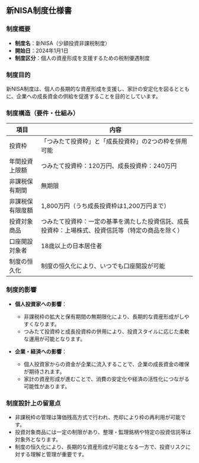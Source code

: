 ## 新NISA制度仕様書

### 制度概要

- **制度名**：新NISA（少額投資非課税制度）
- **開始日**：2024年1月1日
- **制度区分**：個人の資産形成を支援するための税制優遇制度

### 制度目的

新NISA制度は、個人の長期的な資産形成を支援し、家計の安定化を図るとともに、企業への成長資金の供給を促進することを目的としています。

### 制度構造（要件・仕組み）

| 項目 | 内容 |
|------|------|
| 投資枠 | 「つみたて投資枠」と「成長投資枠」の2つの枠を併用可能 |
| 年間投資上限額 | つみたて投資枠：120万円、成長投資枠：240万円 |
| 非課税保有期間 | 無期限 |
| 非課税保有限度額 | 1,800万円（うち成長投資枠は1,200万円まで） |
| 投資対象商品 | つみたて投資枠：一定の基準を満たした投資信託、成長投資枠：上場株式、投資信託等（特定の商品を除く） |
| 口座開設対象者 | 18歳以上の日本居住者 |
| 制度の恒久化 | 制度の恒久化により、いつでも口座開設が可能 |

### 制度的影響

- **個人投資家への影響**：
  - 非課税枠の拡大と保有期間の無期限化により、長期的な資産形成がしやすくなります。
  - つみたて投資枠と成長投資枠の併用により、投資スタイルに応じた柔軟な運用が可能となります。

- **企業・経済への影響**：
  - 個人投資家からの資金が企業に流入することで、企業の成長資金の確保が期待されます。
  - 家計の資産形成が進むことで、消費の安定化や経済の活性化につながる可能性があります。

### 制度設計上の留意点

- 非課税枠の管理は簿価残高方式で行われ、売却により枠の再利用が可能です。
- 投資対象商品には一定の制限があり、整理・監理銘柄や特定の投資信託等は対象外となります。
- 制度の恒久化により、長期的な資産形成が可能となる一方で、投資リスクに対する理解と管理が重要です。

